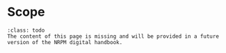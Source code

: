 # Scope

```{admonition} Under construction
:class: todo
The content of this page is missing and will be provided in a future version of the NRPM digital handbook.
```
